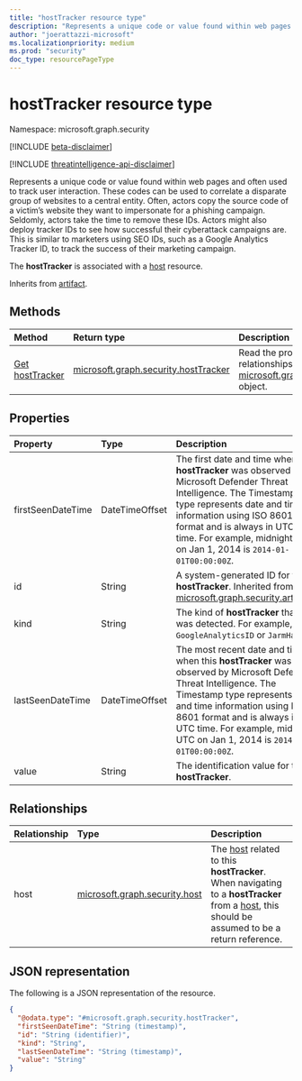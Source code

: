 ```yaml
---
title: "hostTracker resource type"
description: "Represents a unique code or value found within web pages and often used to track user interaction."
author: "joerattazzi-microsoft"
ms.localizationpriority: medium
ms.prod: "security"
doc_type: resourcePageType
---
```


# hostTracker resource type

Namespace: microsoft.graph.security

[!INCLUDE [beta-disclaimer](../../includes/beta-disclaimer.md)]

[!INCLUDE [threatintelligence-api-disclaimer](../../includes/threatintelligence-api-disclaimer.md)]

Represents a unique code or value found within web pages and often used to track user interaction. These codes can be used to correlate a disparate group of websites to a central entity. Often, actors copy the source code of a victim’s website they want to impersonate for a phishing campaign. Seldomly, actors take the time to remove these IDs. Actors might also deploy tracker IDs to see how successful their cyberattack campaigns are. This is similar to marketers using SEO IDs, such as a Google Analytics Tracker ID, to track the success of their marketing campaign.

The **hostTracker** is associated with a [host](../resources/security-host.md) resource.

Inherits from [artifact](../resources/security-artifact.md).

## Methods

|Method|Return type|Description|
|:---|:---|:---|
|[Get hostTracker](../api/security-hosttracker-get.md)|[microsoft.graph.security.hostTracker](../resources/security-hosttracker.md)|Read the properties and relationships of a [microsoft.graph.security.hostTracker](../resources/security-hosttracker.md) object.|

## Properties

|Property|Type|Description|
|:---|:---|:---|
|firstSeenDateTime|DateTimeOffset|The first date and time when this **hostTracker** was observed by Microsoft Defender Threat Intelligence. The Timestamp type represents date and time information using ISO 8601 format and is always in UTC time. For example, midnight UTC on Jan 1, 2014 is `2014-01-01T00:00:00Z`.|
|id|String| A system-generated ID for this **hostTracker**.  Inherited from [microsoft.graph.security.artifact](../resources/security-artifact.md).|
|kind|String|The kind of **hostTracker** that was detected. For example, `GoogleAnalyticsID` or `JarmHash`.|
|lastSeenDateTime|DateTimeOffset|The most recent date and time when this **hostTracker** was observed by Microsoft Defender Threat Intelligence. The Timestamp type represents date and time information using ISO 8601 format and is always in UTC time. For example, midnight UTC on Jan 1, 2014 is `2014-01-01T00:00:00Z`.|
|value|String|The identification value for the **hostTracker**.|

## Relationships

|Relationship|Type|Description|
|:---|:---|:---|
|host|[microsoft.graph.security.host](../resources/security-host.md)|The [host](../resources/security-host.md) related to this **hostTracker**. When navigating to a **hostTracker** from a [host](../resources/security-host.md), this should be assumed to be a return reference.|

## JSON representation

The following is a JSON representation of the resource.
<!-- {
  "blockType": "resource",
  "keyProperty": "id",
  "@odata.type": "microsoft.graph.security.hostTracker",
  "baseType": "microsoft.graph.security.artifact",
  "openType": false
}
-->
``` json
{
  "@odata.type": "#microsoft.graph.security.hostTracker",
  "firstSeenDateTime": "String (timestamp)",
  "id": "String (identifier)",
  "kind": "String",
  "lastSeenDateTime": "String (timestamp)",
  "value": "String"
}
```
